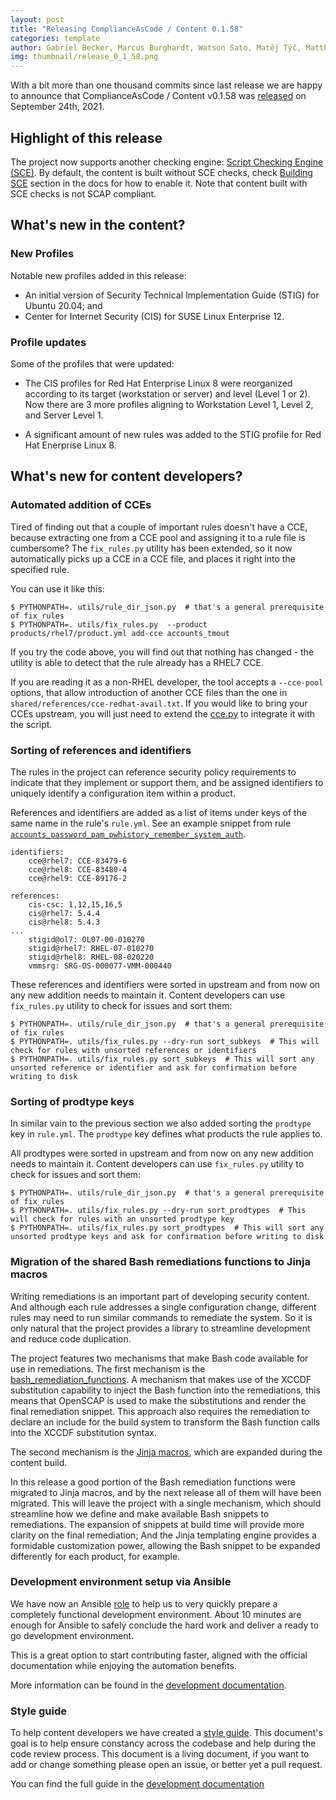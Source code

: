 ```yaml
---
layout: post
title: "Releasing ComplianceAsCode / Content 0.1.58"
categories: template
author: Gabriel Becker, Marcus Burghardt, Watson Sato, Matěj Týč, Matthew Burket
img: thumbnail/release_0_1_58.png
---
```


With a bit more than one thousand commits since last release we are happy to announce that ComplianceAsCode / Content v0.1.58 was [released](https://github.com/ComplianceAsCode/content/releases/tag/v0.1.58) on September 24th, 2021.

## Highlight of this release

The project now supports another checking engine: [Script Checking Engine (SCE)](https://www.open-scap.org/features/other-standards/sce/).
By default, the content is built without SCE checks, check [Building SCE](https://complianceascode.readthedocs.io/en/latest/manual/developer/02_building_complianceascode.html#building-sce-non-compliant-content) section in the docs for how to enable it.
Note that content built with SCE checks is not SCAP compliant.

## What's new in the content?

### New Profiles

Notable new profiles added in this release:
- An initial version of Security Technical Implementation Guide (STIG) for Ubuntu 20.04; and
- Center for Internet Security (CIS) for SUSE Linux Enterprise 12.

### Profile updates

Some of the profiles that were updated:

- The CIS profiles for Red Hat Enterprise Linux 8 were reorganized according to its target (workstation or server) and level (Level 1 or 2).
  Now there are 3 more profiles aligning to Workstation Level 1, Level 2, and Server Level 1.

- A significant amount of new rules was added to the STIG profile for Red Hat Enerprise Linux 8.

## What's new for content developers?

### Automated addition of CCEs

Tired of finding out that a couple of important rules doesn't have a CCE, because extracting one from a CCE pool and assigning it to a rule file is cumbersome?
The `fix_rules.py` utility has been extended, so it now automatically picks up a CCE in a CCE file, and places it right into the specified rule.

You can use it like this:

```
$ PYTHONPATH=. utils/rule_dir_json.py  # that's a general prerequisite of fix_rules
$ PYTHONPATH=. utils/fix_rules.py  --product products/rhel7/product.yml add-cce accounts_tmout 
``` 

If you try the code above, you will find out that nothing has changed - the utility is able to detect that the rule already has a RHEL7 CCE.

If you are reading it as a non-RHEL developer, the tool accepts a `--cce-pool` options, that allow introduction of another CCE files than the one in `shared/references/cce-redhat-avail.txt`.
If you would like to bring your CCEs upstream, you will just need to extend the [cce.py](https://github.com/ComplianceAsCode/content/blob/master/ssg/cce.py) to integrate it with the script.


### Sorting of references and identifiers

The rules in the project can reference security policy requirements to indicate that they implement or support them, and be assigned identifiers to uniquely identify a configuration item within a product.

References and identifiers are added as a list of items under keys of the same name in the rule's `rule.yml`.
See an example snippet from rule [`accounts_password_pam_pwhistory_remember_system_auth`](https://github.com/ComplianceAsCode/content/blob/e033559db69f4b4217f2fdbbf39afbb44a094cab/linux_os/guide/system/accounts/accounts-pam/locking_out_password_attempts/accounts_password_pam_pwhistory_remember_system_auth/rule.yml).

```
identifiers:
    cce@rhel7: CCE-83479-6
    cce@rhel8: CCE-83480-4
    cce@rhel9: CCE-89176-2

references:
    cis-csc: 1,12,15,16,5
    cis@rhel7: 5.4.4
    cis@rhel8: 5.4.3
...
    stigid@ol7: OL07-00-010270
    stigid@rhel7: RHEL-07-010270
    stigid@rhel8: RHEL-08-020220
    vmmsrg: SRG-OS-000077-VMM-000440
```

These references and identifiers were sorted in upstream and from now on any new addition needs to maintain it.
Content developers can use `fix_rules.py` utility to check for issues and sort them:

```
$ PYTHONPATH=. utils/rule_dir_json.py  # that's a general prerequisite of fix_rules
$ PYTHONPATH=. utils/fix_rules.py --dry-run sort_subkeys  # This will check for rules with unsorted references or identifiers
$ PYTHONPATH=. utils/fix_rules.py sort_subkeys  # This will sort any unsorted reference or identifier and ask for confirmation before writing to disk
```

### Sorting of prodtype keys

In similar vain to the previous section we also added sorting the `prodtype` key in `rule.yml`. 
The `prodtype` key defines what products the rule applies to.


All prodtypes were sorted in upstream and from now on any new addition needs to maintain it.
Content developers can use `fix_rules.py` utility to check for issues and sort them:

```
$ PYTHONPATH=. utils/rule_dir_json.py  # that's a general prerequisite of fix_rules
$ PYTHONPATH=. utils/fix_rules.py --dry-run sort_prodtypes  # This will check for rules with an unsorted prodtype key 
$ PYTHONPATH=. utils/fix_rules.py sort_prodtypes  # This will sort any unsorted prodtype keys and ask for confirmation before writing to disk
```

### Migration of the shared Bash remediations functions to Jinja macros

Writing remediations is an important part of developing security content.
And although each rule addresses a single configuration change, different rules may need to run similar commands to remediate the system.
So it is only natural that the project provides a library to streamline development and reduce code duplication.

The project features two mechanisms that make Bash code available for use in remediations.
The first mechanism is the [bash_remediation_functions](https://github.com/ComplianceAsCode/content/tree/v0.1.57/shared/bash_remediation_functions).
A mechanism that makes use of the XCCDF substitution capability to inject the Bash function into the remediations, this means that OpenSCAP is used to make the substitutions and render the final remediation snippet.
This approach also requires the remediation to declare an include for the build system to transform the Bash function calls into the XCCDF substitution syntax.

The second mechanism is the [Jinja macros](https://github.com/ComplianceAsCode/content/blob/v0.1.57/shared/macros-bash.jinja), which are expanded during the content build.

In this release a good portion of the Bash remediation functions were migrated to Jinja macros, and by the next release all of them will have been migrated.
This will leave the project with a single mechanism, which should streamline how we define and make available Bash snippets to remediations.
The expansion of snippets at build time will provide more clarity on the final remediation;
And the Jinja templating engine provides a formidable customization power, allowing the Bash snippet to be expanded differently for each product, for example.

### Development environment setup via Ansible

We have now an Ansible [role](https://galaxy.ansible.com/marcusburghardt/ansible_role_openscap) to help us to very quickly prepare a completely functional development environment. About 10 minutes are enough for Ansible to safely conclude the hard work and deliver a ready to go development environment.

This is a great option to start contributing faster, aligned with the official documentation while enjoying the automation benefits.

More information can be found in the [development documentation](https://complianceascode.readthedocs.io/en/latest/manual/developer/02_building_complianceascode.html#fast-track).

### Style guide
To help content developers we have created a [style guide](https://complianceascode.readthedocs.io/en/latest/manual/developer/04_style_guide.html).
This document's goal is to help ensure constancy across the codebase and help during the code review process.
This document is a living document, if you want to add or change something please open an issue, or better yet a pull request.

You can find the full guide in the [development documentation](https://complianceascode.readthedocs.io/en/latest/manual/developer/04_style_guide.html)
